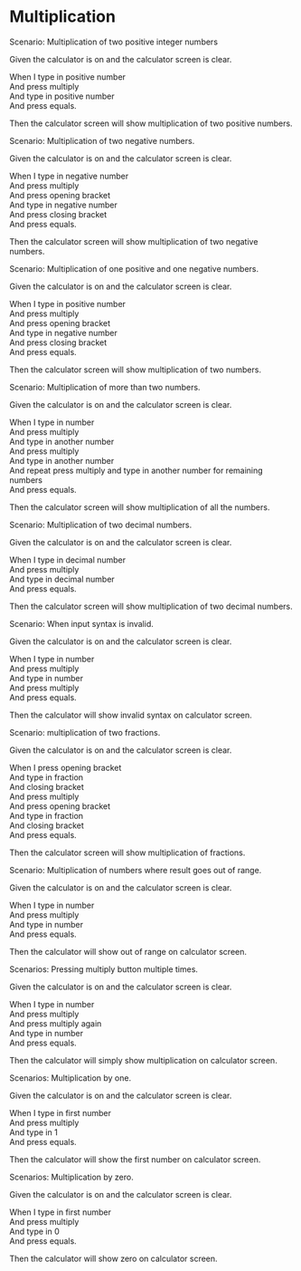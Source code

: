 # Multiplication

Scenario: Multiplication of two positive integer numbers
  
  Given the calculator is on and the calculator screen is clear.

  When I type in positive number\
        And press multiply\
        And type in positive number\
        And press equals.
  
  Then the calculator screen will show multiplication of two positive numbers.

Scenario: Multiplication of two negative numbers.
  
  Given the calculator is on and the calculator screen is clear.

  When I type in negative number\
        And press multiply\
        And press opening bracket\
        And type in negative number\
        And press closing bracket\
        And press equals.
  
  Then the calculator screen will show multiplication of two negative numbers.
  
Scenario: Multiplication of one positive and one negative numbers.
  
  Given the calculator is on and the calculator screen is clear.

  When I type in positive number\
        And press multiply\
        And press opening bracket\
        And type in negative number\
        And press closing bracket\
        And press equals.
  
  Then the calculator screen will show multiplication of two numbers.
  
Scenario: Multiplication of more than two numbers.
  
  Given the calculator is on and the calculator screen is clear.

  When I type in number\
        And press multiply\
        And type in another number\
        And press multiply\
        And type in another number\
        And repeat press multiply and type in another number for remaining numbers\
        And press equals.
  
  Then the calculator screen will show multiplication of all the numbers.

Scenario: Multiplication of two decimal numbers.
  
  Given the calculator is on and the calculator screen is clear.

  When I type in decimal number\
        And press multiply\
        And type in decimal number\
        And press equals.
  
  Then the calculator screen will show multiplication of two decimal numbers.
  
Scenario: When input syntax is invalid.
  
  Given the calculator is on and the calculator screen is clear.

  When I type in number\
  And press multiply\
        And type in number\
        And press multiply\
        And press equals.
  
  Then the calculator will show invalid syntax on calculator screen.

Scenario: multiplication of two fractions.
  
  Given the calculator is on and the calculator screen is clear.

  When I press opening bracket\
        And type in fraction\
        And closing bracket\
        And press multiply\
        And press opening bracket\
        And type in fraction\
        And closing bracket\
        And press equals.
  
  Then the calculator screen will show multiplication of fractions.
  
Scenario: Multiplication of numbers where result goes out of range.

  Given the calculator is on and the calculator screen is clear.

  When I type in number\
        And press multiply\
        And type in number\
        And press equals.

  Then the calculator will show out of range on calculator screen.

Scenarios: Pressing multiply button multiple times.

  Given the calculator is on and the calculator screen is clear.

  When I type in number\
        And press multiply\
        And press multiply again\
        And type in number\
        And press equals.

  Then the calculator will simply show multiplication on calculator screen.
  
Scenarios: Multiplication by one.

  Given the calculator is on and the calculator screen is clear.

  When I type in first number\
        And press multiply\
        And type in 1\
        And press equals.

  Then the calculator will show the first number on calculator screen.
  
Scenarios: Multiplication by zero.

  Given the calculator is on and the calculator screen is clear.

  When I type in first number\
        And press multiply\
        And type in 0\
        And press equals.

  Then the calculator will show zero on calculator screen.
